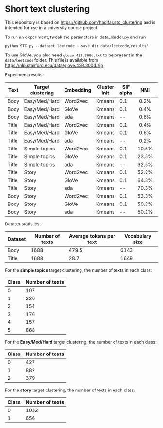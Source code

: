# Short text clustering

This repository is based on https://github.com/hadifar/stc_clustering
and is intended for use in a university course project.

To run an experiment, tweak the parameters in data_loader.py and run
```commandline
python STC.py --dataset leetcode --save_dir data/leetcode/results/
```

To use GloVe, you also need `glove.42B.300d.txt` to be present in the `data/leetcode`
folder. This file is available from https://nlp.stanford.edu/data/glove.42B.300d.zip

Experiment results:

| Text  | Target clustering | Embedding | Cluster init | SIF alpha |  NMI  |  ACC  |
|-------|-------------------|-----------|--------------|-----------|:-----:|:-----:|
| Body  | Easy/Med/Hard     | Word2vec  | Kmeans       | 0.1       | 0.2%  | 44.3% |
| Body  | Easy/Med/Hard     | GloVe     | Kmeans       | 0.1       | 0.4%  | 44.6% |
| Body  | Easy/Med/Hard     | ada       | Kmeans       | --        | 0.6%  | 40.2% |
| Title | Easy/Med/Hard     | Word2vec  | Kmeans       | 0.1       | 0.4%  | 36.0% |
| Title | Easy/Med/Hard     | GloVe     | Kmeans       | 0.1       | 0.6%  | 37.5% |
| Title | Easy/Med/Hard     | ada       | Kmeans       | --        | 0.2%  | 36.3% |
| Title | Simple topics     | Word2vec  | Kmeans       | 0.1       | 10.5% | 35.2% |
| Title | Simple topics     | GloVe     | Kmeans       | 0.1       | 23.5% | 47.2% |
| Title | Simple topics     | ada       | Kmeans       | --        | 32.5% | 57.9% |
| Title | Story             | Word2vec  | Kmeans       | 0.1       | 52.2% | 0.1%  |
| Title | Story             | GloVe     | Kmeans       | 0.1       | 64.3% | 9.8%  |
| Title | Story             | ada       | Kmeans       | --        | 70.3% | 13.0% |
| Body  | Story             | Word2vec  | Kmeans       | 0.1       | 53.3% | 0.1%  |
| Body  | Story             | GloVe     | Kmeans       | 0.1       | 50.2% | 1.1%  |
| Body  | Story             | ada       | Kmeans       | --        | 50.1% | 0.8%  |

Dataset statistics:

| Dataset | Number of texts | Average tokens per text | Vocabulary size |
|---------|-----------------|-------------------------|-----------------|
| Body    | 1688            | 479.5                   | 6143            |
| Title   | 1688            | 28.7                    | 1649            |

For the **simple topics** target clustering, the number of texts in each class:

| Class | Number of texts |
|-------|-----------------|
| 0     | 107             |
| 1     | 226             |
| 2     | 154             |
| 3     | 176             |
| 4     | 157             |
| 5     | 868             |

For the **Easy/Med/Hard** target clustering, the number of texts in each class:

| Class | Number of texts |
|-------|-----------------|
| 0     | 427             |
| 1     | 882             |
| 2     | 379             |

For the **story** target clustering, the number of texts in each class:

| Class | Number of texts |
|-------|-----------------|
| 0     | 1032            |
| 1     | 656             |
